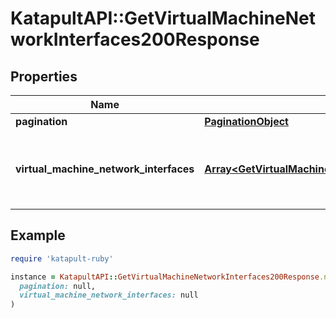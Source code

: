 # KatapultAPI::GetVirtualMachineNetworkInterfaces200Response

## Properties

| Name | Type | Description | Notes |
| ---- | ---- | ----------- | ----- |
| **pagination** | [**PaginationObject**](PaginationObject.md) |  |  |
| **virtual_machine_network_interfaces** | [**Array&lt;GetVirtualMachineNetworkInterfaces200ResponseVirtualMachineNetworkInterfaces&gt;**](GetVirtualMachineNetworkInterfaces200ResponseVirtualMachineNetworkInterfaces.md) | The network interfaces for this virtual machine |  |

## Example

```ruby
require 'katapult-ruby'

instance = KatapultAPI::GetVirtualMachineNetworkInterfaces200Response.new(
  pagination: null,
  virtual_machine_network_interfaces: null
)
```

